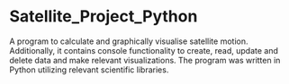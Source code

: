 # Satellite_Project_Python

A program to calculate and graphically visualise satellite motion. Additionally, it contains console functionality to create, read, update and delete data and make relevant visualizations. The program was written in Python utilizing relevant scientific libraries.

